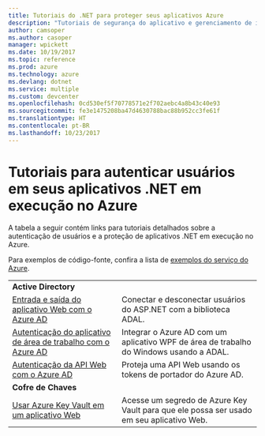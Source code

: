 ```yaml
---
title: Tutoriais do .NET para proteger seus aplicativos Azure
description: "Tutoriais de segurança do aplicativo e gerenciamento de identidades nos aplicativos .NET em execução no Azure."
author: camsoper
ms.author: casoper
manager: wpickett
ms.date: 10/19/2017
ms.topic: reference
ms.prod: azure
ms.technology: azure
ms.devlang: dotnet
ms.service: multiple
ms.custom: devcenter
ms.openlocfilehash: 0cd530ef5f70778571e2f702aebc4a8b43c40e93
ms.sourcegitcommit: fe3e1475208ba47d4630788bac88b952cc3fe61f
ms.translationtype: HT
ms.contentlocale: pt-BR
ms.lasthandoff: 10/23/2017
---
```

# <a name="tutorials-for-authenticating-users-in-your-net-apps-running-on-azure"></a>Tutoriais para autenticar usuários em seus aplicativos .NET em execução no Azure

A tabela a seguir contém links para tutoriais detalhados sobre a autenticação de usuários e a proteção de aplicativos .NET em execução no Azure.

Para exemplos de código-fonte, confira a lista de [exemplos do serviço do Azure](https://azure.microsoft.com/resources/samples/?platform=dotnet).

| | |
|---|---|
|**Active Directory**||
| [Entrada e saída do aplicativo Web com o Azure AD][1] | Conectar e desconectar usuários do ASP.NET com a biblioteca ADAL.
| [Autenticação do aplicativo de área de trabalho com o Azure AD][2]| Integrar o Azure AD com um aplicativo WPF de área de trabalho do Windows usando a ADAL. | 
| [Autenticação da API Web com o Azure AD][3] | Proteja uma API Web usando os tokens de portador do Azure AD. |
|**Cofre de Chaves**||
| [Usar Azure Key Vault em um aplicativo Web][4] | Acesse um segredo de Azure Key Vault para que ele possa ser usado em seu aplicativo Web. | 

[1]: /azure/active-directory/develop/active-directory-devquickstarts-webapp-dotnet
[2]: /azure/active-directory/develop/active-directory-devquickstarts-dotnet
[3]: /azure/active-directory/develop/active-directory-devquickstarts-webapi-dotnet
[4]: /azure/key-vault/key-vault-use-from-web-application